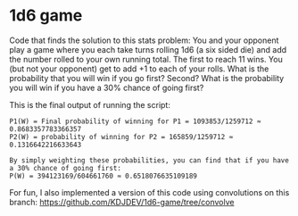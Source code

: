 # 1d6 game
Code that finds the solution to this stats problem:
You and your opponent play a game where you each take turns rolling 1d6 (a six sided die) and add the number rolled to your own running total. The first to reach 11 wins. You (but not your opponent) get to add +1 to each of your rolls. What is the probability that you will win if you go first? Second? What is the probability you will win if you have a 30% chance of going first?

This is the final output of running the script:
```
P1(W) = Final probability of winning for P1 = 1093853/1259712 ≈ 0.8683357783366357
P2(W) = probability of winning for P2 = 165859/1259712 ≈ 0.1316642216633643

By simply weighting these probabilities, you can find that if you have a 30% chance of going first:
P(W) = 394123169/604661760 ≈ 0.6518076635109189
```

For fun, I also implemented a version of this code using convolutions on this branch:
https://github.com/KDJDEV/1d6-game/tree/convolve